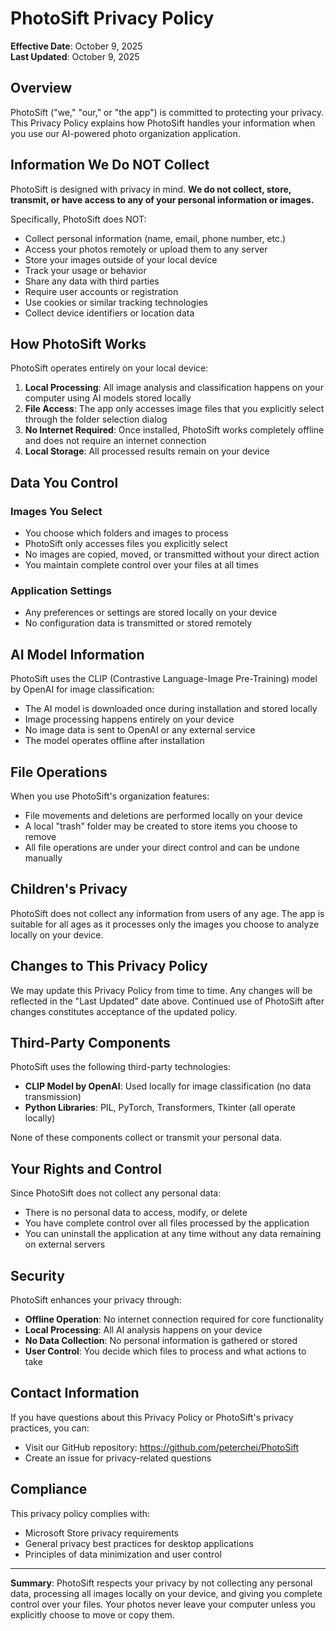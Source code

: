 # PhotoSift Privacy Policy

**Effective Date**: October 9, 2025  
**Last Updated**: October 9, 2025

## Overview

PhotoSift ("we," "our," or "the app") is committed to protecting your privacy. This Privacy Policy explains how PhotoSift handles your information when you use our AI-powered photo organization application.

## Information We Do NOT Collect

PhotoSift is designed with privacy in mind. **We do not collect, store, transmit, or have access to any of your personal information or images.**

Specifically, PhotoSift does NOT:
- Collect personal information (name, email, phone number, etc.)
- Access your photos remotely or upload them to any server
- Store your images outside of your local device
- Track your usage or behavior
- Share any data with third parties
- Require user accounts or registration
- Use cookies or similar tracking technologies
- Collect device identifiers or location data

## How PhotoSift Works

PhotoSift operates entirely on your local device:

1. **Local Processing**: All image analysis and classification happens on your computer using AI models stored locally
2. **File Access**: The app only accesses image files that you explicitly select through the folder selection dialog
3. **No Internet Required**: Once installed, PhotoSift works completely offline and does not require an internet connection
4. **Local Storage**: All processed results remain on your device

## Data You Control

### Images You Select
- You choose which folders and images to process
- PhotoSift only accesses files you explicitly select
- No images are copied, moved, or transmitted without your direct action
- You maintain complete control over your files at all times

### Application Settings
- Any preferences or settings are stored locally on your device
- No configuration data is transmitted or stored remotely

## AI Model Information

PhotoSift uses the CLIP (Contrastive Language-Image Pre-Training) model by OpenAI for image classification:
- The AI model is downloaded once during installation and stored locally
- Image processing happens entirely on your device
- No image data is sent to OpenAI or any external service
- The model operates offline after installation

## File Operations

When you use PhotoSift's organization features:
- File movements and deletions are performed locally on your device
- A local "trash" folder may be created to store items you choose to remove
- All file operations are under your direct control and can be undone manually

## Children's Privacy

PhotoSift does not collect any information from users of any age. The app is suitable for all ages as it processes only the images you choose to analyze locally on your device.

## Changes to This Privacy Policy

We may update this Privacy Policy from time to time. Any changes will be reflected in the "Last Updated" date above. Continued use of PhotoSift after changes constitutes acceptance of the updated policy.

## Third-Party Components

PhotoSift uses the following third-party technologies:
- **CLIP Model by OpenAI**: Used locally for image classification (no data transmission)
- **Python Libraries**: PIL, PyTorch, Transformers, Tkinter (all operate locally)

None of these components collect or transmit your personal data.

## Your Rights and Control

Since PhotoSift does not collect any personal data:
- There is no personal data to access, modify, or delete
- You have complete control over all files processed by the application
- You can uninstall the application at any time without any data remaining on external servers

## Security

PhotoSift enhances your privacy through:
- **Offline Operation**: No internet connection required for core functionality
- **Local Processing**: All AI analysis happens on your device
- **No Data Collection**: No personal information is gathered or stored
- **User Control**: You decide which files to process and what actions to take

## Contact Information

If you have questions about this Privacy Policy or PhotoSift's privacy practices, you can:
- Visit our GitHub repository: https://github.com/peterchei/PhotoSift
- Create an issue for privacy-related questions

## Compliance

This privacy policy complies with:
- Microsoft Store privacy requirements
- General privacy best practices for desktop applications
- Principles of data minimization and user control

---

**Summary**: PhotoSift respects your privacy by not collecting any personal data, processing all images locally on your device, and giving you complete control over your files. Your photos never leave your computer unless you explicitly choose to move or copy them.